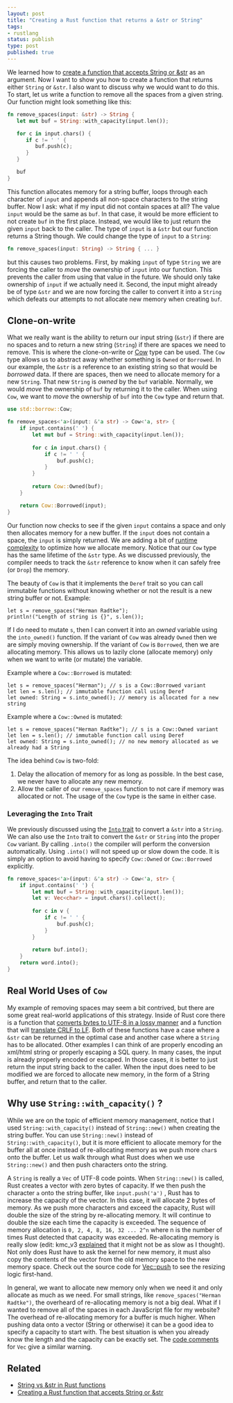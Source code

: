 ```yaml
---
layout: post
title: "Creating a Rust function that returns a &str or String"
tags:
- rustlang
status: publish
type: post
published: true
---
```


We learned how to [create a function that accepts String or &str][Into<String>] as an argument. Now I want to show you how to create a function that returns either `String` or `&str`. I also want to discuss why we would want to do this. To start, let us write a function to remove all the spaces from a given string. Our function might look something like this:

```rust
fn remove_spaces(input: &str) -> String {
   let mut buf = String::with_capacity(input.len());

   for c in input.chars() {
      if c != ' ' {
         buf.push(c);
      }
   }

   buf
}

```

This function allocates memory for a string buffer, loops through each character of `input` and appends all non-space characters to the string buffer. Now I ask: what if my input did not contain spaces at all? The value `input` would be the same as `buf`. In that case, it would be more efficient to not create `buf` in the first place. Instead, we would like to just return the given `input` back to the caller. The type of `input` is a `&str` but our function returns a String though. We could change the type of `input` to a `String`:

```rust
fn remove_spaces(input: String) -> String { ... }
```

but this causes two problems. First, by making `input` of type `String` we are forcing the caller to _move_ the ownership of `input` into our function. This prevents the caller from using that value in the future. We should only take ownership of `input` if we actually need it. Second, the input might already be of type `&str` and we are now forcing the caller to convert it into a `String` which defeats our attempts to not allocate new memory when creating `buf`.

## Clone-on-write

What we really want is the ability to return our input string (`&str`) if there are no spaces and to return a new string (`String`) if there are spaces we need to remove. This is where the clone-on-write or [Cow][Cow] type can be used. The `Cow` type allows us to abstract away whether something is `Owned` or `Borrowed`. In our example, the `&str` is a reference to an existing string so that would be _borrowed_ data. If there are spaces, then we need to allocate memory for a new `String`. That new `String` is _owned_ by the `buf` variable. Normally, we would _move_ the ownership of `buf` by returning it to the caller. When using `Cow`, we want to _move_ the ownership of `buf` into the `Cow` type and return that.

```rust
use std::borrow::Cow;

fn remove_spaces<'a>(input: &'a str) -> Cow<'a, str> {
    if input.contains(' ') {
        let mut buf = String::with_capacity(input.len());
        
        for c in input.chars() {
            if c != ' ' {
                buf.push(c);
            }
        }
        
        return Cow::Owned(buf);
    }

    return Cow::Borrowed(input);
}
```

Our function now checks to see if the given `input` contains a space and only then allocates memory for a new buffer. If the `input` does not contain a space, the `input` is simply returned. We are adding a bit of [runtime complexity][Big O] to optimize how we allocate memory. Notice that our `Cow` type has the same lifetime of the `&str` type. As we discussed previously, the compiler needs to track the `&str` reference to know when it can safely free (or `Drop`) the memory.

The beauty of `Cow` is that it implements the `Deref` trait so you can call immutable functions without knowing whether or not the result is a new string buffer or not. Example:

```
let s = remove_spaces("Herman Radtke");
println!("Length of string is {}", s.len());
```

If I do need to mutate `s`, then I can convert it into an _owned_ variable using the `into_owned()` function. If the variant of `Cow` was already `Owned` then we are simply moving ownership. If the variant of `Cow` is `Borrowed`, then we are allocating memory. This allows us to lazily clone (allocate memory) only when we want to write (or mutate) the variable.


Example where a `Cow::Borrowed` is mutated:
```
let s = remove_spaces("Herman"); // s is a Cow::Borrowed variant
let len = s.len(); // immutable function call using Deref
let owned: String = s.into_owned(); // memory is allocated for a new string
```

Example where a `Cow::Owned` is mutated:
```
let s = remove_spaces("Herman Radtke"); // s is a Cow::Owned variant
let len = s.len(); // immutable function call using Deref
let owned: String = s.into_owned(); // no new memory allocated as we already had a String
```

The idea behind `Cow` is two-fold:

   1. Delay the allocation of memory for as long as possible. In the best case, we never have to allocate any new memory.
   1. Allow the caller of our `remove_spaces` function to not care if memory was allocated or not. The usage of the `Cow` type is the same in either case.

### Leveraging the `Into` Trait

We previously discussed using the [`Into` trait][Into<String>] to convert a `&str` into a `String`. We can also use the `Into` trait to convert the `&str` or `String` into the proper `Cow` variant. By calling `.into()` the compiler will perform the conversion automatically. Using `.into()` will not speed up or slow down the code. It is simply an option to avoid having to specify `Cow::Owned` or `Cow::Borrowed` explicitly.

```rust
fn remove_spaces<'a>(input: &'a str) -> Cow<'a, str> {
    if input.contains(' ') {
        let mut buf = String::with_capacity(input.len());
        let v: Vec<char> = input.chars().collect();
        
        for c in v {
            if c != ' ' {
                buf.push(c);
            }
        }
        
        return buf.into();
    }
    return word.into();
}
```

## Real World Uses of `Cow`

My example of removing spaces may seem a bit contrived, but there are some great real-world applications of this strategy. Inside of Rust core there is a function that [converts bytes to UTF-8 in a lossy manner][from_utf8_lossy] and a function that will [translate CRLF to LF][translate_crlf]. Both of these functions have a case where a `&str` can be returned in the optimal case and another case where a `String` has to be allocated. Other examples I can think of are properly encoding an xml/html string or properly escaping a SQL query. In many cases, the input is already properly encoded or escaped. In those cases, it is better to just return the input string back to the caller. When the input does need to be modified we are forced to allocate new memory, in the form of a String buffer, and return that to the caller.

## Why use `String::with_capacity()` ?

While we are on the topic of efficient memory management, notice that I used `String::with_capacity()` instead of `String::new()` when creating the string buffer. You can use `String::new()` instead of `String::with_capacity()`, but it is more efficient to allocate memory for the buffer all at once instead of re-allocating memory as we push more `char`s onto the buffer. Let us walk through what Rust does when we use `String::new()` and then push characters onto the string.

A `String` is really a `Vec` of UTF-8 code points. When `String::new()` is called, Rust creates a vector with zero bytes of capacity. If we then push the character `a` onto the string buffer, like `input.push('a')` , Rust has to increase the capacity of the vector. In this case, it will allocate 2 bytes of memory. As we push more characters and exceed the capacity, Rust will double the size of the string by re-allocating memory. It will continue to double the size each time the capacity is exceeded. The sequence of memory allocation is `0, 2, 4, 8, 16, 32 ... 2^n` where n is the number of times Rust detected that capacity was exceeded. Re-allocating memory is really slow (edit: kmc_v3 [explained][kmc_v3 comment] that it might not be as slow as I thought). Not only does Rust have to ask the kernel for new memory, it must also copy the contents of the vector from the old memory space to the new memory space. Check out the source code for [Vec::push][Vec::push] to see the resizing logic first-hand.

In general, we want to allocate new memory only when we need it and only allocate as much as we need. For small strings, like `remove_spaces("Herman Radtke")`, the overheard of re-allocating memory is not a big deal. What if I wanted to remove all of the spaces in each JavaScript file for my website? The overhead of re-allocating memory for a buffer is much higher. When pushing data onto a vector (String or otherwise) it can be a good idea to specify a capacity to start with. The best situation is when you already know the length and the capacity can be exactly set. The [code comments][Vec code comments] for `Vec` give a similar warning.

## Related

   * [String vs &str in Rust functions](http://hermanradtke.com/2015/05/03/string-vs-str-in-rust-functions.html)
   * [Creating a Rust function that accepts String or &str](http://hermanradtke.com/2015/05/06/creating-a-rust-function-that-accepts-string-or-str.html)


[Cow]: https://doc.rust-lang.org/stable/std/borrow/enum.Cow.html
[Big O]: https://en.wikipedia.org/wiki/Analysis_of_algorithms
[from_utf8_lossy]: https://github.com/rust-lang/rust/blob/720735b9430f7ff61761f54587b82dab45317938/src/libcollections/string.rs#L153
[translate_crlf]: https://github.com/rust-lang/rust/blob/c23a9d42ea082830593a73d25821842baf9ccf33/src/libsyntax/parse/lexer/mod.rs#L271
[Vec::push]: https://github.com/rust-lang/rust/blob/720735b9430f7ff61761f54587b82dab45317938/src/libcollections/vec.rs#L628
[Vec code comments]: https://github.com/rust-lang/rust/blob/720735b9430f7ff61761f54587b82dab45317938/src/libcollections/vec.rs#L147-152
[Into<String>]: /2015/05/06/creating-a-rust-function-that-accepts-string-or-str.html
[kmc_v3 comment]: http://www.reddit.com/r/rust/comments/37q8sr/creating_a_rust_function_that_returns_a_str_or/croylbu

